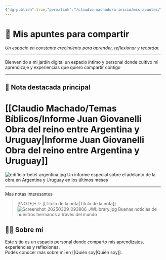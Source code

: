 ```yaml
---
{"dg-publish":true,"permalink":"/claudio-machado/a-inicio/mis-apuntes/","title":"🏡 Mis apuntes para compartir","tags":["gardenEntry"]}
---
```


# 🏡 Mis apuntes para compartir 

_Un espacio en constante crecimiento para aprender, reflexionar y recordar._

---
Bienvenido a mi jardín digital un espacio íntimo y personal donde cultivo mi aprendizaje y experiencias que quiero compartir contigo 

---

## 🌟 Nota destacada principal

# [[Claudio Machado/Temas Bíblicos/Informe Juan Giovanelli Obra del reino entre Argentina y Uruguay\|Informe Juan Giovanelli Obra del reino entre Argentina y Uruguay]]

![edificio-betel-argentina.jpg](/img/user/Claudio%20Machado/img/destacadas/edificio-betel-argentina.jpg)
Un informe especial sobre el adelanto de la obra en Argentina y Uruguay en los últimos meses 

---

Mas notas interesantes

> [!NOTE]+ ✨ [[Título de la nota\|Título de la nota]]
> ![Screenshot_20250329_093806_JWLibrary.jpg](/img/user/Personal/Im%C3%A1genes/Screenshot_20250329_093806_JWLibrary.jpg)
> Buenas noticias de nuestros hermanos a través del mundo 








## 🙋‍♂️ Sobre mí

Este sitio es un espacio personal donde comparto mis aprendizajes, experiencias y reflexiones.  
Podés conocer más sobre mí en [[Quién soy\|Quién soy]].